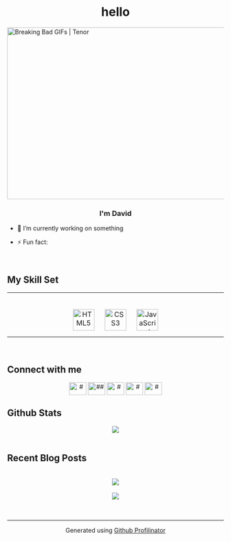 <h1 align="center">hello</h1>
<img src="https://media.tenor.com/GIVLitDIxr8AAAAM/breaking-bad-walter-white.gif" jsaction="load:XAeZkd;" jsname="HiaYvf" class="n3VNCb KAlRDb" alt="Breaking Bad GIFs | Tenor" data-noaft="1" style="width: 800px; height: 400px; margin: 0px auto;">
  
  
### <div align="center">I'm David</div>  
  

- 🔭 I’m currently working on something  
  

- ⚡ Fun fact:   
  

<br/>  


## My Skill Set  
<table><tr><td valign="top" width="33%">



###   
<div align="center" margin="auto">  
<a href="https://en.wikipedia.org/wiki/HTML5" target="_blank"><img style="margin: 10px" src="https://profilinator.rishav.dev/skills-assets/html5-original-wordmark.svg" alt="HTML5" height="50" /></a>  
<a href="https://www.w3schools.com/css/" target="_blank"><img style="margin: 10px" src="https://profilinator.rishav.dev/skills-assets/css3-original-wordmark.svg" alt="CSS3" height="50" /></a>  
<a href="https://www.javascript.com/" target="_blank"><img style="margin: 10px" src="https://profilinator.rishav.dev/skills-assets/javascript-original.svg" alt="JavaScript" height="50" /></a>  
</div>



</td></tr></table>  

<br/>  


## Connect with me  
<div align="center">
<a href="https://www.youtube.com/channel/UCrY06IULFyeRqjcN5xe67Zg" target="blank"><img align="center" src="https://raw.githubusercontent.com/rahuldkjain/github-profile-readme-generator/master/src/images/icons/Social/youtube.svg" alt="#" height="30" width="40" /></a>
<a href="https://instagram.com/_svancar_?igshid=YmMyMTA2M2Y=" target="blank"><img align="center" src="https://raw.githubusercontent.com/rahuldkjain/github-profile-readme-generator/master/src/images/icons/Social/instagram.svg" alt="##" height="30" width="40" /></a>
<a href="https://www.twitch.tv/thedawarrior" target="blank"><img align="center" src="https://raw.githubusercontent.com/rahuldkjain/github-profile-readme-generator/master/src/images/icons/Social/twitch.svg" alt="#" height="30" width="40" /></a>
<a href="https://open.spotify.com/user/davko7778?si=4dfc580854ed477f" target="blank"><img align="center" src="https://raw.githubusercontent.com/rahuldkjain/github-profile-readme-generator/master/src/images/icons/Social/spotify.svg" alt="#" height="30" width="40" /></a>
<a href="https://discord.gg/deesee#3492" target="blank"><img align="center" src="https://raw.githubusercontent.com/rahuldkjain/github-profile-readme-generator/master/src/images/icons/Social/discord.svg" alt="#" height="30" width="40" /></a>
</div>  
  


## Github Stats  
<div align="center"><img src="https://github-readme-stats.vercel.app/api?username=deesdav&show_icons=true&count_private=true&hide_border=true" align="center" /></div>  

<br/>  


## Recent Blog Posts  
  

<br/>  

<div align="center"><img src="https://spotify-github-profile.vercel.app/api/view?uid=davko7778&cover_image=true&theme=default&show_offline=false&background_color=121212&interchange=false" /></div>  

<br/>  

<div align="center">
<img src="https://komarev.com/ghpvc/?username=deesdav&&style=flat-square" align="center" />
</div>  
  

<br/>  


<br />

----
<div align="center">Generated using <a href="https://profilinator.rishav.dev/" target="_blank">Github Profilinator</a></div>
